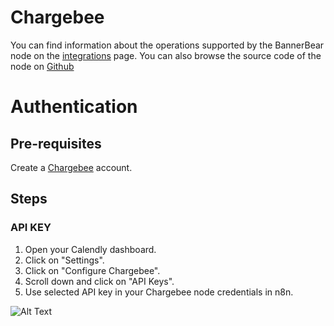 # Chargebee
You can find information about the operations supported by the BannerBear node on the [integrations](https://n8n.io/integrations/n8n-nodes-base.chargebee) page. You can also browse the source code of the node on [Github](https://github.com/n8n-io/n8n/tree/master/packages/nodes-base/nodes/Chargebee)

# Authentication

## Pre-requisites

Create a [Chargebee](https://www.chargebee.com/) account.

## Steps

### API KEY

1. Open your Calendly dashboard.
2. Click on "Settings".
3. Click on "Configure Chargebee".
4. Scroll down and click on "API Keys".
5. Use selected API key in your Chargebee node credentials in n8n.


![Alt Text](https://i.imgur.com/23poWqD.gif) 




